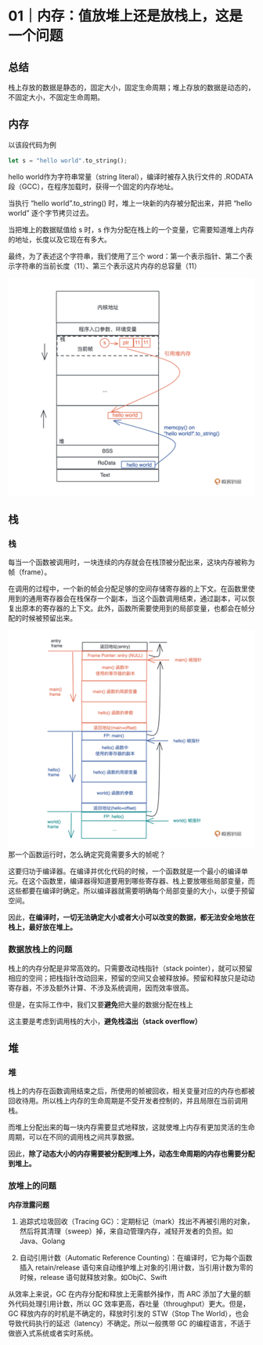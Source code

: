 # 01｜内存：值放堆上还是放栈上，这是一个问题

## 总结

栈上存放的数据是静态的，固定大小，固定生命周期；堆上存放的数据是动态的，不固定大小，不固定生命周期。

## 内存

以该段代码为例
```Rust
let s = "hello world".to_string();
```

hello world作为字符串常量（string literal），编译时被存入执行文件的 .RODATA 段（GCC），在程序加载时，获得一个固定的内存地址。

当执行 “hello world”.to_string() 时，堆上一块新的内存被分配出来，并把 “hello world” 逐个字节拷贝过去。

当把堆上的数据赋值给 s 时，s 作为分配在栈上的一个变量，它需要知道堆上内存的地址，长度以及它现在有多大。

最终，为了表述这个字符串，我们使用了三个 word：第一个表示指针、第二个表示字符串的当前长度（11）、第三个表示这片内存的总容量（11）

![](img/1/1.png)

## 栈

### 栈
每当一个函数被调用时，一块连续的内存就会在栈顶被分配出来，这块内存被称为帧（frame）。

在调用的过程中，一个新的帧会分配足够的空间存储寄存器的上下文。在函数里使用到的通用寄存器会在栈保存一个副本，当这个函数调用结束，通过副本，可以恢复出原本的寄存器的上下文。此外，函数所需要使用到的局部变量，也都会在帧分配的时候被预留出来。

![](img/1/2.png)
那一个函数运行时，怎么确定究竟需要多大的帧呢？

这要归功于编译器。在编译并优化代码的时候，一个函数就是一个最小的编译单元。在这个函数里，编译器得知道要用到哪些寄存器、栈上要放哪些局部变量，而这些都要在编译时确定。所以编译器就需要明确每个局部变量的大小，以便于预留空间。

因此，**在编译时，一切无法确定大小或者大小可以改变的数据，都无法安全地放在栈上，最好放在堆上。**

### 数据放栈上的问题

栈上的内存分配是非常高效的。只需要改动栈指针（stack pointer），就可以预留相应的空间；把栈指针改动回来，预留的空间又会被释放掉。预留和释放只是动动寄存器，不涉及额外计算、不涉及系统调用，因而效率很高。

但是，在实际工作中，我们又要**避免**把大量的数据分配在栈上

这主要是考虑到调用栈的大小，**避免栈溢出（stack overflow）**

## 堆

### 堆
栈上的内存在函数调用结束之后，所使用的帧被回收，相关变量对应的内存也都被回收待用。所以栈上内存的生命周期是不受开发者控制的，并且局限在当前调用栈。

而堆上分配出来的每一块内存需要显式地释放，这就使堆上内存有更加灵活的生命周期，可以在不同的调用栈之间共享数据。

因此，**除了动态大小的内存需要被分配到堆上外，动态生命周期的内存也需要分配到堆上。**

### 放堆上的问题

**内存泄露问题**

1. 追踪式垃圾回收（Tracing GC）：定期标记（mark）找出不再被引用的对象，然后将其清理（sweep）掉，来自动管理内存，减轻开发者的负担。如Java、Golang

2. 自动引用计数（Automatic Reference Counting）：在编译时，它为每个函数插入 retain/release 语句来自动维护堆上对象的引用计数，当引用计数为零的时候，release 语句就释放对象。如ObjC、Swift

从效率上来说，GC 在内存分配和释放上无需额外操作，而 ARC 添加了大量的额外代码处理引用计数，所以 GC 效率更高，吞吐量（throughput）更大。但是，GC 释放内存的时机是不确定的，释放时引发的 STW（Stop The World），也会导致代码执行的延迟（latency）不确定。所以一般携带 GC 的编程语言，不适于做嵌入式系统或者实时系统。


